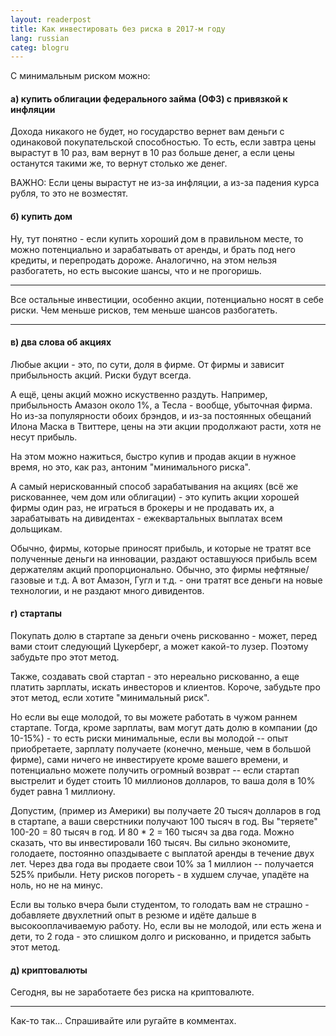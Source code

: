```yaml
---
layout: readerpost
title: Как инвестировать без риска в 2017-м году
lang: russian
categ: blogru
---
```

С минимальным риском можно:

#### а) купить облигации федерального займа (ОФЗ) с привязкой к инфляции
Дохода никакого не будет, но государство вернет вам деньги с одинаковой покупательской способностью. То есть, если завтра цены вырастут в 10 раз, вам вернут в 10 раз больше денег, а если цены останутся такими же, то вернут столько же денег.

ВАЖНО: Если цены вырастут не из-за инфляции, а из-за падения курса рубля, то это не возместят. 

#### б) купить дом
Ну, тут понятно - если купить хороший дом в правильном месте, то можно потенциально и зарабатывать от аренды, и брать под него кредиты, и перепродать дороже.
Аналогично, на этом нельзя разбогатеть, но есть высокие шансы, что и не прогоришь. 

***

Все остальные инвестиции, особенно акции, потенциально носят в себе риски. Чем меньше рисков, тем меньше шансов разбогатеть.

***  

#### в) два слова об акциях
Любые акции - это, по сути, доля в фирме. От фирмы и зависит прибыльность акций. Риски будут всегда.

А ещё, цены акций можно искуственно раздуть. Например, прибыльность Амазон около 1%, а Тесла - вообще, убыточная фирма. Но из-за популярности обоих брэндов, и из-за постоянных обещаний Илона Маска в Твиттере, цены на эти акции продолжают расти, хотя не несут прибыль.

На этом можно нажиться, быстро купив и продав акции в нужное время, но это, как раз, антоним "минимального риска".

А самый нерискованный способ зарабатывания на акциях (всё же рискованнее, чем дом или облигации) - это купить акции хорошей фирмы один раз, не играться в брокеры и не продавать их, а зарабатывать на дивидентах - ежеквартальных выплатах всем дольщикам.

Обычно, фирмы, которые приносят прибыль, и которые не тратят все полученные деньги на инновации, раздают оставшуюся прибыль всем держателям акций пропорционально. Обычно, это фирмы нефтяные/газовые и т.д. А вот Амазон, Гугл и т.д. - они тратят все деньги на новые технологии, и не раздают много дивидентов.

#### г) стартапы
Покупать долю в стартапе за деньги очень рискованно - может, перед вами стоит следующий Цукерберг, а может какой-то лузер. Поэтому забудьте про этот метод.

Также, создавать свой стартап - это нереально рискованно, а еще платить зарплаты, искать инвесторов и клиентов. Короче, забудьте про этот метод, если хотите "минимальный риск".

Но если вы еще молодой, то вы можете работать в чужом раннем стартапе. Тогда, кроме зарплаты, вам могут дать долю в компании (до 10-15%) - то есть риски минимальные, если вы молодой -- опыт приобретаете, зарплату получаете (конечно, меньше, чем в большой фирме), сами ничего не инвестируете кроме вашего времени, и потенциально можете получить огромный возврат -- если стартап выстрелит и будет стоить 10 миллионов долларов, то ваша доля в 10% будет равна 1 миллиону.

Допустим, (пример из Америки) вы получаете 20 тысяч долларов в год в стартапе, а ваши сверстники получают 100 тысяч в год. Вы "теряете" 100-20 = 80 тысяч в год. И 80 * 2 = 160 тысяч за два года. Можно сказать, что вы инвестировали 160 тысяч.
Вы сильно экономите, голодаете, постоянно опаздываете с выплатой аренды в течение двух лет. Через два года вы продаете свои 10% за 1 миллион -- получается 525% прибыли. Нету рисков погореть - в худшем случае, упадёте на ноль, но не на минус. 

Если вы только вчера были студентом, то голодать вам не страшно - добавляете двухлетний опыт в резюме и идёте дальше в высокооплачиваемую работу. Но, если вы не молодой, или есть жена и дети, то 2 года - это слишком долго и рискованно, и придется забыть этот метод.

#### д) криптовалюты
Сегодня, вы не заработаете без риска на криптовалюте.

***

Как-то так... Спрашивайте или ругайте в комментах.
